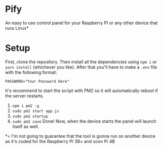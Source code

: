 # Pify
An easy to use control panel for your Raspberry PI or any other device that runs Linux*

# Setup
First, clone the repository. Then install all the dependencies using `npm i` or `yarn install` (whichever you like).
After that you'll have to make a `.env` file with the following format:
```
PASSWORD="Your Password Here"
```

It's recommend to start the script with PM2 so it will automatically reboot if the server restarts.
1. `npm i pm2 -g`
2. `sudo pm2 start app.js`
3. `sudo pm2 startup`
4. `sudo pm2 save`
Done! Now, when the device starts the panel will launch itself as well.

*= I'm not going to guarantee that the tool is gonna run on another device as it's coded for the Raspberry PI 3B+ and soon Pi 4B
